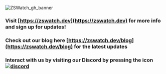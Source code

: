 ![ZSWatch_gh_banner](https://github.com/user-attachments/assets/6669a8eb-a4fd-424e-9a7c-201e0a571641)



### Visit [https://zswatch.dev](https://zswatch.dev) for more info and sign up for updates!
### Check out our blog here [https://zswatch.dev/blog](https://zswatch.dev/blog) for the latest updates
### Interact with us by visiting our Discord by pressing the icon [![discord](https://img.shields.io/badge/chat-discord-blue?logo=discord&logoColor=white)](https://discord.gg/8XfNBmDfbY)
